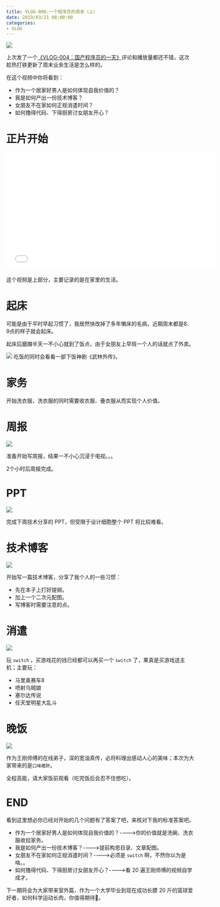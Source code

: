 ```yaml
---
title: VLOG-006:一个程序员的周末（上）
date: 2019/03/21 08:00:00
categories: 
- VLOG
---
```


![](https://i.loli.net/2019/04/29/5cc6563f56b0c.jpg)

上次发了一个[《VLOG-004：国产程序员的一天》](https://crossoverjie.top/2019/02/20/vlog/Chinese-coder-daily)评论和播放量都还不错，这次趁热打铁更新了周末业余生活是怎么样的。

在这个视频中你将看到：

- 作为一个居家好男人是如何体现自我价值的？
- 我是如何产出一份技术博客？
- 女朋友不在家如何正规消遣时间？
- 如何撸得代码、下得厨房讨女朋友开心？

# 正片开始

<iframe src="//player.bilibili.com/player.html?aid=46786725&cid=81949011&page=1" scrolling="no" border="0" frameborder="no" framespacing="0" allowfullscreen="true" width="560" height="315" > </iframe>

<!--more-->


这个视频是上部分，主要记录的是在家里的生活。

# 起床

可能是由于平时早起习惯了，我居然快改掉了多年懒床的毛病，近期周末都是8、9点的样子就会起床。

起床后磨蹭半天一不小心就到了饭点，由于女朋友上早班一个人的话就点了外卖。

![](https://ws3.sinaimg.cn/large/006tKfTcly1g19mqbrbbjj30ta0ivqq5.jpg)
吃饭的同时会看看一部下饭神剧《武林外传》。

# 家务

开始洗衣服，洗衣服的同时需要收衣服、叠衣服从而实现个人价值。

# 周报

![](https://ws3.sinaimg.cn/large/006tKfTcly1g19msvqicqj30tb0iyngq.jpg)

准备开始写周报，结果一不小心沉浸于电视。。。

2个小时后周报完成。


# PPT

![](https://ws4.sinaimg.cn/large/006tKfTcly1g19mv4ydp6j30tb0j0wro.jpg)

完成下周技术分享的 PPT，但受限于设计细胞整个 PPT 将比较难看。


# 技术博客

![](https://ws2.sinaimg.cn/large/006tKfTcly1g19my22yaoj30t60ivayd.jpg)

开始写一篇技术博客，分享了我个人的一些习惯：

- 先在本子上打好提纲。
- 加上一个二次元配图。
- 写博客时需要注意的点。

# 消遣

![](https://ws2.sinaimg.cn/large/006tKfTcly1g19n0eo4fsj30t70ivdjt.jpg)

玩 `switch` ，买游戏花的钱已经都可以再买一个 `switch` 了，果真是买游戏送主机；主要玩：

- 马里奥赛车8
- 喷射乌贼娘
- 塞尔达传说
- 任天堂明星大乱斗

# 晚饭

![](https://ws2.sinaimg.cn/large/006tKfTcly1g19n3cm9nhj30tc0iuqpb.jpg)

作为王刚师傅的在线弟子，深的宽油真传，必将料理出感动人心的美味；本次为大家带来的是`口味猪肝`。

全程高能，请大家饭前观看（吃完饭后会忍不住想吃）。

# END

看到这里想必你已经对开始的几个问题有了答案了吧，来核对下我的标准答案吧。


- 作为一个居家好男人是如何体现自我价值的？---->你的价值就是洗碗、洗衣服收拾家务。
- 我是如何产出一份技术博客？---->提前构思目录、文章配图。
- 女朋友不在家如何正规消遣时间？---->必须是 `switch` 啊，不然你以为是啥。。
- 如何撸得代码、下得厨房讨女朋友开心？---->看 20 遍王刚师傅的视频自学成才。


下一期将会为大家带来室外篇，作为一个大学毕业到现在成功长膘 20 斤的篮球爱好者，如何科学运动长肉，你值得期待🤫。